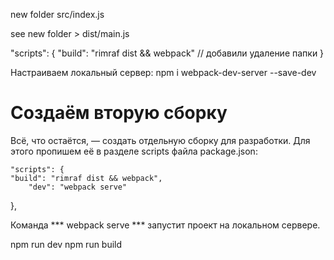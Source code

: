 

new folder src/index.js



see new folder > dist/main.js

"scripts": {
  "build": "rimraf dist && webpack" // добавили удаление папки
}

Настраиваем локальный сервер:
npm i webpack-dev-server --save-dev


# Создаём вторую сборку

Всё, что остаётся, — создать отдельную сборку для разработки. Для этого пропишем её в разделе scripts файла package.json:

	"scripts": {
    "build": "rimraf dist && webpack",
		"dev": "webpack serve"
  },




Команда *** webpack serve *** запустит проект на локальном сервере.



npm run dev
npm run build